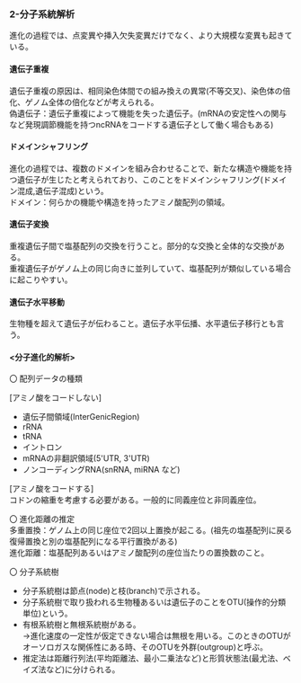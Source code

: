 ### 2-分子系統解析

進化の過程では、点変異や挿入欠失変異だけでなく、より大規模な変異も起きている。
#### 遺伝子重複
遺伝子重複の原因は、相同染色体間での組み換えの異常(不等交叉)、染色体の倍化、ゲノム全体の倍化などが考えられる。  
偽遺伝子：遺伝子重複によって機能を失った遺伝子。(mRNAの安定性への関与など発現調節機能を持つncRNAをコードする遺伝子として働く場合もある)  

#### ドメインシャフリング
進化の過程では、複数のドメインを組み合わせることで、新たな構造や機能を持つ遺伝子が生じたと考えられており、このことをドメインシャフリング(ドメイン混成,遺伝子混成)という。  
ドメイン：何らかの機能や構造を持ったアミノ酸配列の領域。

#### 遺伝子変換
重複遺伝子間で塩基配列の交換を行うこと。部分的な交換と全体的な交換がある。  
重複遺伝子がゲノム上の同じ向きに並列していて、塩基配列が類似している場合に起こりやすい。

#### 遺伝子水平移動
生物種を超えて遺伝子が伝わること。遺伝子水平伝播、水平遺伝子移行とも言う。

#### <分子進化的解析>

〇 配列データの種類  

[アミノ酸をコードしない]  
* 遺伝子間領域(InterGenicRegion)  
* rRNA  
* tRNA  
* イントロン  
* mRNAの非翻訳領域(5'UTR, 3'UTR)  
* ノンコーディングRNA(snRNA, miRNA など)  

[アミノ酸をコードする]  
コドンの縮重を考慮する必要がある。一般的に同義座位と非同義座位。  

〇 進化距離の推定  
多重置換：ゲノム上の同じ座位で2回以上置換が起こる。(祖先の塩基配列に戻る復帰置換と別の塩基配列になる平行置換がある)  
進化距離：塩基配列あるいはアミノ酸配列の座位当たりの置換数のこと。  

〇 分子系統樹  
* 分子系統樹は節点(node)と枝(branch)で示される。  
* 分子系統樹で取り扱われる生物種あるいは遺伝子のことをOTU(操作的分類単位)という。  
* 有根系統樹と無根系統樹がある。  
    →進化速度の一定性が仮定できない場合は無根を用いる。このときのOTUがオーソロガスな関係性にある時、そのOTUを外群(outgroup)と呼ぶ。  
* 推定法は距離行列法(平均距離法、最小二乗法など)と形質状態法(最尤法、ベイズ法など)に分けられる。  

